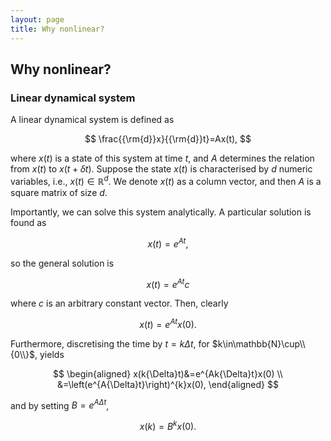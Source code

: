 ```yaml
---
layout: page
title: Why nonlinear?
---
```


## Why nonlinear?
### Linear dynamical system
A linear dynamical system is defined as

$$ \frac{{\rm{d}}x}{{\rm{d}}t}=Ax(t), $$

where $x(t)$ is a state of this system at time $t$, and $A$ determines the relation from $x(t)$ to $x(t+{\delta}t)$. Suppose the state $x(t)$ is characterised by $d$ numeric variables, i.e., $x(t)\in\mathbb{R}^{d}$. We denote $x(t)$ as a column vector, and then $A$ is a square matrix of size $d$.

Importantly, we can solve this system analytically. A particular solution is found as

$$ x(t)=e^{At}, $$

so the general solution is

$$ x(t)=e^{At}c $$

where $c$ is an arbitrary constant vector. Then, clearly

$$ x(t)=e^{At}x(0). $$

Furthermore, discretising the time by $t=k{\Delta}t$, for $k\in\mathbb{N}\cup\\{0\\}$, yields

$$
\begin{aligned}
x(k{\Delta}t)&=e^{Ak{\Delta}t}x(0) \\
&=\left(e^{A{\Delta}t}\right)^{k}x(0),
\end{aligned}
$$

and by setting $B=e^{A{\Delta}t}$,

$$x(k)=B^{k}x(0).$$
